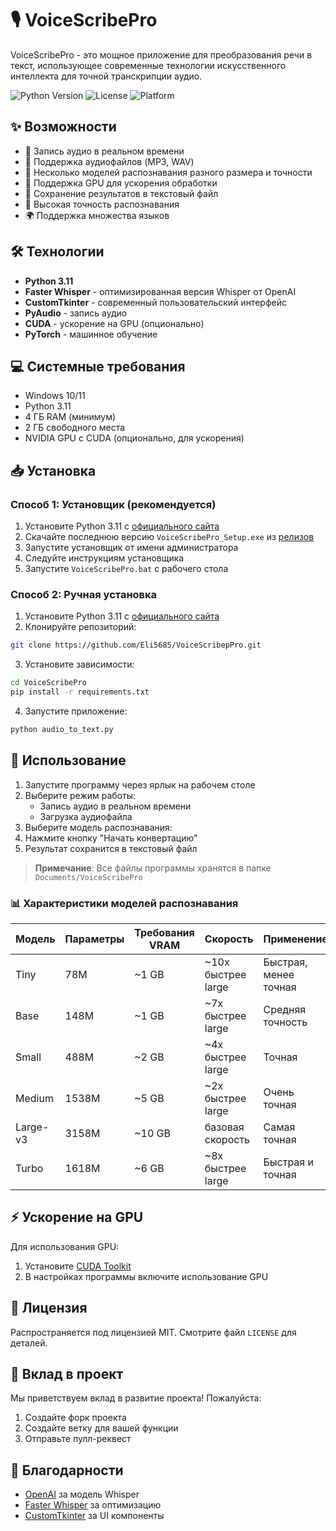# 🎙️ VoiceScribePro

VoiceScribePro - это мощное приложение для преобразования речи в текст, использующее современные технологии искусственного интеллекта для точной транскрипции аудио.

![Python Version](https://img.shields.io/badge/Python-3.11-blue.svg)
![License](https://img.shields.io/badge/license-MIT-green.svg)
![Platform](https://img.shields.io/badge/platform-Windows-lightgrey.svg)

## ✨ Возможности

- 🎤 Запись аудио в реальном времени
- 📁 Поддержка аудиофайлов (MP3, WAV)
- 🤖 Несколько моделей распознавания разного размера и точности
- 🚀 Поддержка GPU для ускорения обработки
- 📝 Сохранение результатов в текстовый файл
- 🎯 Высокая точность распознавания
- 🌍 Поддержка множества языков

## 🛠️ Технологии

- **Python 3.11**
- **Faster Whisper** - оптимизированная версия Whisper от OpenAI
- **CustomTkinter** - современный пользовательский интерфейс
- **PyAudio** - запись аудио
- **CUDA** - ускорение на GPU (опционально)
- **PyTorch** - машинное обучение

## 💻 Системные требования

- Windows 10/11
- Python 3.11
- 4 ГБ RAM (минимум)
- 2 ГБ свободного места
- NVIDIA GPU с CUDA (опционально, для ускорения)

## 📥 Установка

### Способ 1: Установщик (рекомендуется)

1. Установите Python 3.11 с [официального сайта](https://www.python.org/downloads/release/python-3110/)
2. Скачайте последнюю версию `VoiceScribePro_Setup.exe` из [релизов](https://github.com/Eli5685/VoiceScribepPro/releases/tag/v1)
3. Запустите установщик от имени администратора
4. Следуйте инструкциям установщика
5. Запустите `VoiceScribePro.bat` с рабочего стола

### Способ 2: Ручная установка

1. Установите Python 3.11 с [официального сайта](https://www.python.org/downloads/release/python-3110/)
2. Клонируйте репозиторий:

```bash
git clone https://github.com/Eli5685/VoiceScribepPro.git
```

3. Установите зависимости:

```bash
cd VoiceScribePro
pip install -r requirements.txt
```

4. Запустите приложение:

```bash
python audio_to_text.py
```

## 🚀 Использование

1. Запустите программу через ярлык на рабочем столе
2. Выберите режим работы:
   - Запись аудио в реальном времени
   - Загрузка аудиофайла
3. Выберите модель распознавания:  
4. Нажмите кнопку "Начать конвертацию"
6. Результат сохранится в текстовый файл

> **Примечание**: Все файлы программы хранятся в папке `Documents/VoiceScribePro`

### 📊 Характеристики моделей распознавания

| Модель | Параметры | Требования VRAM | Скорость | Применение |
|--------|-----------|-----------------|-----------|------------|
| Tiny | 78M | ~1 GB | ~10x быстрее large | Быстрая, менее точная |
| Base | 148M | ~1 GB | ~7x быстрее large | Средняя точность |
| Small | 488M | ~2 GB | ~4x быстрее large | Точная |
| Medium | 1538M | ~5 GB | ~2x быстрее large | Очень точная |
| Large-v3 | 3158M | ~10 GB | базовая скорость | Самая точная |
| Turbo | 1618M | ~6 GB | ~8x быстрее large | Быстрая и точная |

## ⚡ Ускорение на GPU

Для использования GPU:
1. Установите [CUDA Toolkit](https://developer.nvidia.com/cuda-downloads)
3. В настройках программы включите использование GPU

## 📝 Лицензия

Распространяется под лицензией MIT. Смотрите файл `LICENSE` для деталей.

## 🤝 Вклад в проект

Мы приветствуем вклад в развитие проекта! Пожалуйста:
1. Создайте форк проекта
2. Создайте ветку для вашей функции
3. Отправьте пулл-реквест

## 🙏 Благодарности

- [OpenAI](https://openai.com/) за модель Whisper
- [Faster Whisper](https://github.com/guillaumekln/faster-whisper) за оптимизацию
- [CustomTkinter](https://github.com/TomSchimansky/CustomTkinter) за UI компоненты

